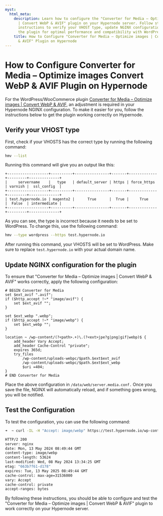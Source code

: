 ```yaml
---
myst:
  html_meta:
    description: Learn how to configure the "Converter for Media – Optimize images
      | Convert WebP & AVIF" plugin on your Hypernode server. Follow step-by-step
      instructions to verify your VHOST type, update NGINX configuration, and test
      the plugin for optimal performance and compatibility with WordPress/WooCommerce.
    title: How to Configure "Converter for Media – Optimize images | Convert WebP
      & AVIF" Plugin on Hypernode
---
```


<!-- source: https://support.hypernode.com/en/ecommerce/woocommerce/how-to-configure-converter-for-media-plugin-for-wordpress-woocommerce/ -->

# How to Configure Converter for Media – Optimize images Convert WebP & AVIF Plugin on Hypernode

For the WordPress/WooCommerce plugin [Converter for Media – Optimize images | Convert WebP & AVIF](https://nl.wordpress.org/plugins/webp-converter-for-media/), an adjustment is required in your Hypernode NGINX configuration. To make it easier for you, follow the instructions below to get the plugin working correctly on Hypernode.

## Verify your VHOST type

First, check if your VHOSTS has the correct type by running the following command:

```bash
hmv --list

```

Running this command will give you an output like this:

```console
+-------------------+----------+----------------+-------+-------------+---------+--------------+
|     servername    |   type   | default_server | https | force_https | varnish |  ssl_config  |
+-------------------+----------+----------------+-------+-------------+---------+--------------+
| test.hypernode.io | magento2 |      True      |  True |     True    |  False  | intermediate |
+-------------------+----------+----------------+-------+-------------+---------+--------------+
```

As you can see, the type is incorrect because it needs to be set to WordPress. To change this, use the following command:

```bash
hmv --type wordpress --https test.hypernode.io
```

After running this command, your VHOSTS will be set to WordPress. Make sure to replace `test.hypernode.io` with your actual domain name.

## Update NGINX configuration for the plugin

To ensure that "Converter for Media – Optimize images | Convert WebP & AVIF" works correctly, apply the following configuration:

```nginx
# BEGIN Converter for Media
set $ext_avif ".avif";
if ($http_accept !~* "image/avif") {
    set $ext_avif "";
}

set $ext_webp ".webp";
if ($http_accept !~* "image/webp") {
    set $ext_webp "";
}

location ~ /wp-content/(?<path>.+)\.(?<ext>jpe?g|png|gif|webp)$ {
    add_header Vary Accept;
    add_header Cache-Control "private";
    expires 365d;
    try_files
        /wp-content/uploads-webpc/$path.$ext$ext_avif
        /wp-content/uploads-webpc/$path.$ext$ext_webp
        $uri =404;
}
# END Converter for Media
```

Place the above configuration in `/data/web/server.media.conf.` Once you save the file, NGINX will automatically reload, and if something goes wrong, you will be notified.

## Test the Configuration

To test the configuration, you can use the following command:

```bash
➜  ~ curl -IL -H "Accept: image/webp" https://test.hypernode.io/wp-content/upload/test.jpg

HTTP/2 200
server: nginx
date: Mon, 13 May 2024 08:49:44 GMT
content-type: image/webp
content-length: 53624
last-modified: Wed, 08 May 2024 13:34:25 GMT
etag: "663b7f61-d178"
expires: Tue, 13 May 2025 08:49:44 GMT
cache-control: max-age=31536000
vary: Accept
cache-control: private
accept-ranges: bytes
```

By following these instructions, you should be able to configure and test the "Converter for Media – Optimize images | Convert WebP & AVIF" plugin to work correctly on your Hypernode server.
